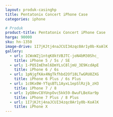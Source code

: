 ```yaml
---
layout: produk-casinghp
title: Pentatonix Concert iPhone Case
categories: iphone

# Produk
product-title: Pentatonix Concert iPhone Case
harga: 90000
sku: hn-1350
image-drive: 1I7jKJtj4naJCUI34zqc0Ar1y0b-KoAlK
gallery:
  - url: 1CWxWZj1ntqK8ktVBJTC-joN4bM30Shc_
    title: iPhone 5 / 5s / SE
  - url: 1-PO5ImEhml6DmYLsC8ljmU_3E9KcdApE
    title: iPhone 6 / 6s
  - url: 1pNjgfKAx4NgTkfhbd2Of18LTwGRU8ZXG
    title: iPhone 6 Plus / 6s Plus
  - url: 1c0Kx0W-YTqsBTL1AyxL1epSlRzjb_zH3
    title: iPhone 7 / 8
  - url: 1yQ8mvC8YUnpOvc5kk59-BwuFLBeXar9p
    title: iPhone 7 Plus / 8 Plus
  - url: 1I7jKJtj4naJCUI34zqc0Ar1y0b-KoAlK
    title: iPhone X
---
```

